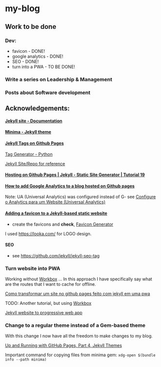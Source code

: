 # my-blog

## Work to be done

### Dev:

- favicon - DONE!
- google analytics - DONE!
- SEO - DONE!
- turn into a PWA - TO BE DONE!


### Write a series on Leadership & Management

### Posts about Software development


## Acknowledgements:

#### [Jekyll site - Documentation](https://jekyllrb.com/)

#### [Minima - Jekyll theme](https://github.com/jekyll/minima)

#### [Jekyll Tags on Github Pages](http://longqian.me/2017/02/09/github-jekyll-tag/)

[Tag Generator - Python](https://github.com/qian256/qian256.github.io/blob/master/tag_generator.py)

[Jekyll Site/Repo for reference](https://github.com/qian256/qian256.github.io)

#### [Hosting on Github Pages | Jekyll - Static Site Generator | Tutorial 19](https://www.youtube.com/watch?v=fqFjuX4VZmU)

#### [How to add Google Analytics to a blog hosted on Github pages](https://www.howtotechwriting.com/documentation%20tools/analytics/google%20analytics/documentation/2021/10/07/how-to-add-analytics-to-jekyll.html)

Note: UA (Universal Analytics) was configured instead of G-    see [Configure o Analytics para um Website (Universal Analytics)](https://support.google.com/analytics/answer/10269537?ref_topic=1009620)


#### [Adding a favicon to a Jekyll-based static website](https://ptc-it.de/add-favicon-to-mm-jekyll-site/)

- create the favicons and __check__, [Favicon Generator](https://realfavicongenerator.net/)

I used https://looka.com/ for LOGO design.


#### SEO 

- see https://github.com/jekyll/jekyll-seo-tag

### Turn website into PWA
Working without [Workbox](https://developers.google.com/web/tools/workbox) ... In this approach I have specifically say what are the routes that I want to cache for offline.

[Como transformar um site no github pages feito com jekyll em uma pwa](https://regino.dev/como-transformar-um-site-no-github-pages-feito-com-jekyll-em-uma-pwa/)

TODO: Another tutorial, but using [Workbox](https://developers.google.com/web/tools/workbox)

[Jekyll website to progressive web app](https://svrooij.io/2022/01/29/jekyll-pwa/)


### Change to a regular theme instead of a Gem-based theme

With this change I now have all the freedom to make changes to my blog.   

[Up and Running with GitHub Pages, Part 4, Jekyll Themes](https://www.youtube.com/watch?v=8IgNO1HgCrk)

Important command for copying files from minima gem: ```xdg-open $(bundle info --path minima)```